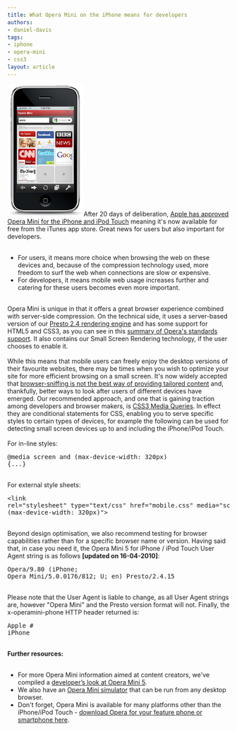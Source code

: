 ```yaml
---
title: What Opera Mini on the iPhone means for developers
authors:
- daniel-davis
tags:
- iphone
- opera-mini
- css3
layout: article
---
```

<span class='imgright'><img alt='' src='/blog/what-opera-mini-on-the-iphone-means-for-developers/OperaMini5_iPhone.jpg' /></span>After 20 days of deliberation, <a href="http://www.opera.com/press/releases/2010/04/13/" target="_blank">Apple has approved Opera Mini for the iPhone and iPod Touch</a> meaning it&#39;s now available for free from the iTunes app store. Great news for users but also important for developers.<br/><br/><ul class="bullets"><li>For users, it means more choice when browsing the web on these devices and, because of the compression technology used, more freedom to surf the web when connections are slow or expensive.</li><li>For developers, it means mobile web usage increases further and catering for these users becomes even more important.</li></ul><br/>Opera Mini is unique in that it offers a great browser experience combined with server-side compression. On the technical side, it uses a server-based version of our <a href="http://www.opera.com/docs/specs/presto24/" target="_blank">Presto 2.4 rendering engine</a> and has some support for HTML5 and CSS3, as you can see in this <a href="http://my.opera.com/ODIN/blog/2010/03/16/opera-standards-chart" target="_blank">summary of Opera&#39;s standards support</a>. It also contains our Small Screen Rendering technology, if the user chooses to enable it.<br/><br/>While this means that mobile users can freely enjoy the desktop versions of their favourite websites, there may be times when you wish to optimize your site for more efficient browsing on a small screen. It&#39;s now widely accepted that <a href="http://my.opera.com/ODIN/blog/perils-browser-sniffing" target="_blank">browser-sniffing is not the best way of providing tailored content</a> and, thankfully, better ways to look after users of different devices have emerged. Our recommended approach, and one that is gaining traction among developers and browser makers, is <a href="http://www.w3.org/TR/css3-mediaqueries/" target="_blank">CSS3 Media Queries</a>. In effect they are conditional statements for CSS, enabling you to serve specific styles to certain types of devices, for example the following can be used for detecting small screen devices up to and including the iPhone/iPod Touch.<br/><br/>For in-line styles:<br/><pre>@media screen and (max-device-width: 320px) {...}</pre><br/>For external style sheets:<br/><pre>&lt;link rel=&quot;stylesheet&quot; type=&quot;text/css&quot; href=&quot;mobile.css&quot; media=&quot;screen and (max-device-width: 320px)&quot;&gt;</pre><br/>Beyond design optimisation, we also recommend testing for browser capabilities rather than for a specific browser name or version. Having said that, in case you need it, the Opera Mini 5 for iPhone / iPod Touch User Agent string is as follows <strong>[updated on 16-04-2010]</strong>:<br/><pre>Opera/9.80 (iPhone; Opera Mini/5.0.0176/812; U; en) Presto/2.4.15</pre><br/>Please note that the User Agent is liable to change, as all User Agent strings are, however &quot;Opera Mini&quot; and the Presto version format will not. Finally, the x-operamini-phone HTTP header returned is:<br/><pre>Apple # iPhone</pre><br/><strong>Further resources:</strong><br/><br/><ul class="bullets"><li>For more Opera Mini information aimed at content creators, we&#39;ve compiled a <a href="http://dev.opera.com/articles/view/opera-mini-5-developers/" target="_blank">developer’s look at Opera Mini 5</a>.</li><li>We also have an <a href="http://www.opera.com/mobile/demo/" target="_blank">Opera Mini simulator</a> that can be run from any desktop browser.</li><li>Don&#39;t forget, Opera Mini is available for many platforms other than the iPhone/iPod Touch - <a href="http://www.opera.com/mobile/" target="_blank">download Opera for your feature phone or smartphone here</a>.</li></ul><br/>
